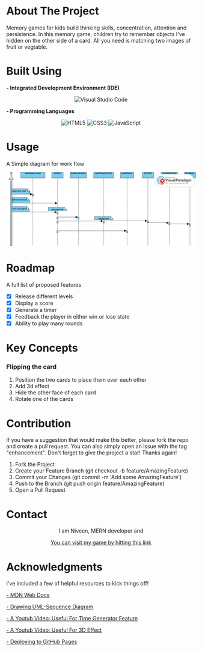 # About The Project

Memory games for kids build thinking skills, concentration, attention and persistence. In this memory game, children try to remember objects I've hidden on the other side of a card. All you need is matching two images of fruit or vegtable.

# Built Using

**- Integrated Development Environment (IDE)**

<center>

![Visual Studio Code](https://img.shields.io/badge/Visual%20Studio%20Code-0078d7.svg?style=for-the-badge&logo=visual-studio-code&logoColor=white) 

</center>

**- Programming Languages**

<center>

![HTML5](https://img.shields.io/badge/html5-%23E34F26.svg?style=for-the-badge&logo=html5&logoColor=white)   ![CSS3](https://img.shields.io/badge/css3-%231572B6.svg?style=for-the-badge&logo=css3&logoColor=white)  ![JavaScript](https://img.shields.io/badge/javascript-%23323330.svg?style=for-the-badge&logo=javascript&logoColor=%23F7DF1E)

</center>

# Usage

A Simple diagram for work flow

![](WorkFlow.jpg)

# Roadmap

A full list of proposed features
- [x] Release different levels 
- [x] Display a score
- [x] Generate a timer
- [x] Feedback the player in either win or lose state
- [x] Ability to play many rounds

# Key Concepts
### Flipping the card

1.	Position the two cards to place them over each other
2.	Add 3d effect
3.	Hide the other face of each card
4.	Rotate one of the cards


# Contribution

If you have a suggestion that would make this better, please fork the repo and create a pull request. You can also simply open an issue with the tag "enhancement". Don't forget to give the project a star! Thanks again!

1. Fork the Project
2. Create your Feature Branch (git checkout -b feature/AmazingFeature)
3. Commit your Changes (git commit -m 'Add some AmazingFeature')
4. Push to the Branch (git push origin feature/AmazingFeature)
5. Open a Pull Request

# Contact

<center>
I am Niveen, MERN developer and 

<a href="https://niveen-abdelaatty.github.io/JS-Memory-Game/" target="_blank">You can visit my game by hitting this link</a>

</center>

# Acknowledgments

I've included a few of helpful resources to kick things off!

[- MDN Web Docs](https://developer.mozilla.org/en-US/docs/Web/API/HTML_DOM_API)

[- Drawing UML-Sequence Diagram](https://online.visual-paradigm.com/diagrams/solutions/free-sequence-diagram-tool/)

[- A Youtub Video: Useful For Time Generator Feature](https://www.youtube.com/watch?v=dqqxkrKhfS4)

[- A Youtub Video: Useful For 3D Effect](https://www.youtube.com/watch?v=ZniVgo8U7ek)

[- Deploying to GitHub Pages](https://www.codecademy.com/article/f1-u3-github-pages)